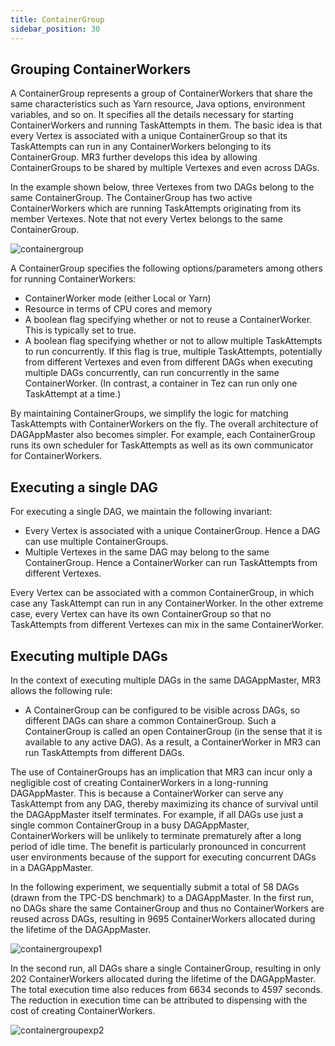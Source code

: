 ```yaml
--- 
title: ContainerGroup
sidebar_position: 30
---
```


## Grouping ContainerWorkers

A ContainerGroup represents a group of ContainerWorkers that share the same characteristics such as Yarn resource, Java options, environment variables, and so on. 
It specifies all the details necessary for starting ContainerWorkers and running TaskAttempts in them.
The basic idea is that every Vertex is associated with a unique ContainerGroup so that
its TaskAttempts can run in any ContainerWorkers belonging to its ContainerGroup.
MR3 further develops this idea by allowing ContainerGroups to be shared by multiple Vertexes and even across DAGs.

In the example shown below, three Vertexes from two DAGs belong to the same ContainerGroup. 
The ContainerGroup has two active ContainerWorkers which are running TaskAttempts originating from its member Vertexes. 
Note that not every Vertex belongs to the same ContainerGroup. 

![containergroup](/mr3/containergroup-fs8.png)

A ContainerGroup specifies the following options/parameters among others for running ContainerWorkers: 

* ContainerWorker mode (either Local or Yarn) 
* Resource in terms of CPU cores and memory
* A boolean flag specifying whether or not to reuse a ContainerWorker. This is typically set to true.  
* A boolean flag specifying whether or not to allow multiple TaskAttempts to run concurrently. 
If this flag is true, multiple TaskAttempts, 
potentially from different Vertexes and even from different DAGs when executing multiple DAGs concurrently, can run concurrently in the same ContainerWorker. 
(In contrast, a container in Tez can run only one TaskAttempt at a time.)

By maintaining ContainerGroups, we simplify the logic for matching TaskAttempts with ContainerWorkers on the fly.
The overall architecture of DAGAppMaster also becomes simpler. 
For example, each ContainerGroup runs its own scheduler for TaskAttempts as well as its own communicator for ContainerWorkers.  

## Executing a single DAG 

For executing a single DAG, we maintain the following invariant: 

* Every Vertex is associated with a unique ContainerGroup. Hence a DAG can use multiple ContainerGroups. 
* Multiple Vertexes in the same DAG may belong to the same ContainerGroup. Hence a ContainerWorker can run TaskAttempts from different Vertexes. 

Every Vertex can be associated with a common ContainerGroup, in which case any TaskAttempt can run in any ContainerWorker.
In the other extreme case, every Vertex can have its own ContainerGroup so that no TaskAttempts from different Vertexes can mix in the same ContainerWorker.

## Executing multiple DAGs

In the context of executing multiple DAGs in the same DAGAppMaster, MR3 allows the following rule:

* A ContainerGroup can be configured to be visible across DAGs, so different DAGs can share a common ContainerGroup.
Such a ContainerGroup is called an open ContainerGroup (in the sense that it is available to any active DAG). 
As a result, a ContainerWorker in MR3 can run TaskAttempts from different DAGs. 

The use of ContainerGroups has an implication that MR3 can incur only a negligible cost of creating ContainerWorkers in a long-running DAGAppMaster.
This is because a ContainerWorker can serve any TaskAttempt from any DAG, thereby maximizing its chance of survival until the DAGAppMaster itself terminates.
For example, if all DAGs use just a single common ContainerGroup in a busy DAGAppMaster, 
ContainerWorkers will be unlikely to terminate prematurely after a long period of idle time.
The benefit is particularly pronounced in concurrent user environments because of the support for executing concurrent DAGs in a DAGAppMaster.

In the following experiment, we sequentially submit a total of 58 DAGs (drawn from the TPC-DS benchmark) to a DAGAppMaster.
In the first run, no DAGs share the same ContainerGroup and thus no ContainerWorkers are reused across DAGs, 
resulting in 9695 ContainerWorkers allocated during the lifetime of the DAGAppMaster.

![containergroupexp1](/mr3/containergroupexp1-fs8.png)

In the second run, all DAGs share a single ContainerGroup, resulting in only 202 ContainerWorkers allocated during the lifetime of the DAGAppMaster.
The total execution time also reduces from 6634 seconds to 4597 seconds.
The reduction in execution time can be attributed to dispensing with the cost of creating ContainerWorkers.

![containergroupexp2](/mr3/containergroupexp2-fs8.png)

